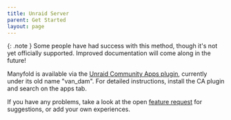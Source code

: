 ```yaml
---
title: Unraid Server
parent: Get Started
layout: page
---
```


{: .note }
Some people have had success with this method, though it's not yet officially supported. Improved documentation will come along in the future!

Manyfold is available via the [Unraid Community Apps plugin](https://unraid.net/community/apps), currently under its old name "van_dam". For detailed instructions, install the CA plugin and search on the apps tab.

If you have any problems, take a look at the open [feature request](https://github.com/manyfold3d/manyfold/issues/451) for suggestions, or add your own experiences.
